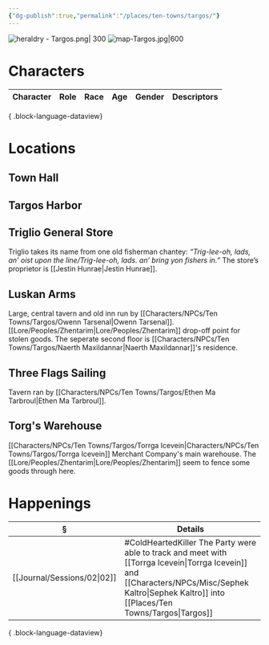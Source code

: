 ```yaml
---
{"dg-publish":true,"permalink":"/places/ten-towns/targos/"}
---
```


![heraldry - Targos.png| 300](/img/user/_attachments/heraldry/heraldry%20-%20Targos.png)
![map-Targos.jpg|600](/img/user/_attachments/maps/ten%20towns/map-Targos.jpg)
# Characters
| Character | Role | Race | Age | Gender | Descriptors |
| --------- | ---- | ---- | --- | ------ | ----------- |

{ .block-language-dataview}

# Locations
## Town Hall
## Targos Harbor
## Triglio General Store
Triglio takes its name from one old fisherman chantey:
*“Trig-lee-oh, lads, an’ oist upon the line/Trig-lee-oh,
lads. an’ bring yon fishers in.”* The store’s proprietor
is [[Jestin Hunrae\|Jestin Hunrae]].
## Luskan Arms
Large, central tavern and old inn run by [[Characters/NPCs/Ten Towns/Targos/Owenn Tarsenal\|Owenn Tarsenal]]. [[Lore/Peoples/Zhentarim\|Lore/Peoples/Zhentarim]] drop-off point for stolen goods. The seperate second floor is [[Characters/NPCs/Ten Towns/Targos/Naerth Maxildannar\|Naerth Maxildannar]]'s residence.
## Three Flags Sailing
Tavern ran by [[Characters/NPCs/Ten Towns/Targos/Ethen Ma Tarbroul\|Ethen Ma Tarbroul]]. 
## Torg's Warehouse
[[Characters/NPCs/Ten Towns/Targos/Torrga Icevein\|Characters/NPCs/Ten Towns/Targos/Torrga Icevein]] Merchant Company's main warehouse. The [[Lore/Peoples/Zhentarim\|Lore/Peoples/Zhentarim]] seem to fence some goods through here.

# Happenings
| §                              | Details                                                                                                                |
| ------------------------------ | ---------------------------------------------------------------------------------------------------------------------- |
| [[Journal/Sessions/02\|02]] | #ColdHeartedKiller The Party were able to track and meet with [[Torrga Icevein\|Torrga Icevein]] and [[Characters/NPCs/Misc/Sephek Kaltro\|Sephek Kaltro]] into [[Places/Ten Towns/Targos\|Targos]] |

{ .block-language-dataview}
